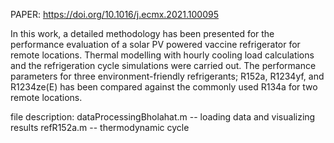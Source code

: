 PAPER: https://doi.org/10.1016/j.ecmx.2021.100095

In this work, a detailed methodology has been presented for the performance
evaluation of a solar PV powered vaccine refrigerator for remote locations. Thermal
modelling with hourly cooling load calculations and the refrigeration cycle simulations
were carried out. The performance parameters for three environment-friendly
refrigerants; R152a, R1234yf, and R1234ze(E) has been compared against the
commonly used R134a for two remote locations.

file description: 
dataProcessingBholahat.m -- loading data and visualizing results
refR152a.m -- thermodynamic cycle


